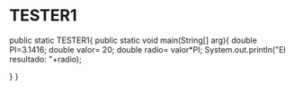 # TESTER1
public static TESTER1{
  public static void main(String[] arg){
  double PI=3.1416; 
  double valor= 20;
  double radio= valor*PI;
    System.out.println("El resultado: "+radio);
  
  }
}
